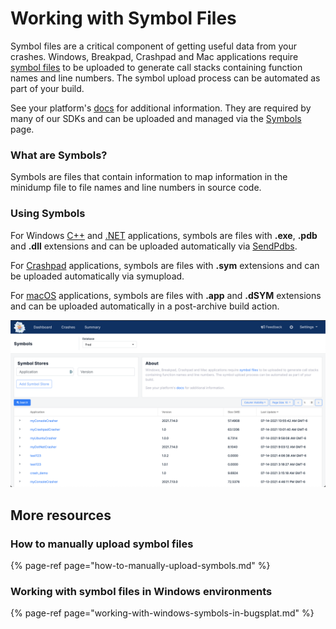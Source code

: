# Working with Symbol Files

Symbol files are a critical component of getting useful data from your crashes. Windows, Breakpad, Crashpad and Mac applications require [symbol files](https://www.bugsplat.com/resources/development/guide-to-symbol-files/) to be uploaded to generate call stacks containing function names and line numbers. The symbol upload process can be automated as part of your build.

See your platform's [docs](https://www.bugsplat.com/docs/sdk/) for additional information. They are required by many of our SDKs and can be uploaded and managed via the [Symbols](https://app.bugsplat.com/v2/symbols) page.

### What are Symbols?

Symbols are files that contain information to map information in the minidump file to file names and line numbers in source code.

### Using Symbols

For Windows [C++](https://www.bugsplat.com/docs/sdk/cplusplus) and [.NET](https://www.bugsplat.com/docs/sdk/dot-net) applications, symbols are files with **.exe**, **.pdb** and **.dll** extensions and can be uploaded automatically via [SendPdbs](https://www.bugsplat.com/docs/faq/sendpdbs/).

For [Crashpad](https://www.bugsplat.com/docs/sdk/crashpad) applications, symbols are files with **.sym** extensions and can be uploaded automatically via symupload.

For [macOS](https://www.bugsplat.com/docs/sdk/os-x) applications, symbols are files with **.app** and **.dSYM** extensions and can be uploaded automatically in a post-archive build action.

![](../../../.gitbook/assets/screen-shot-2021-07-14-at-4.39.12-pm.png)



## More resources

### How to manually upload symbol files 

{% page-ref page="how-to-manually-upload-symbols.md" %}

### Working with symbol files in Windows environments

{% page-ref page="working-with-windows-symbols-in-bugsplat.md" %}



